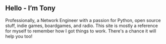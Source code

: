 


## Hello - I’m Tony
Professionally, a Network Engineer with a passion for Python, open source stuff, indie games, boardgames, and radio. This site is mostly a reference for myself to remember how I got things to work. There's a chance it will help you too!